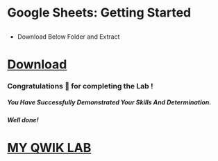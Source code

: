 # Google Sheets: Getting Started

## 

- Download Below Folder and Extract

# [Download](https://drive.google.com/drive/folders/1Xi03XOQe_ZWaudlaKYL7gketBiIBgtun?usp=sharing)



### Congratulations 🎉 for completing the Lab !

##### *You Have Successfully Demonstrated Your Skills And Determination.*

#### *Well done!*

# [MY QWIK LAB](https://www.youtube.com/@MyQwiklab)
